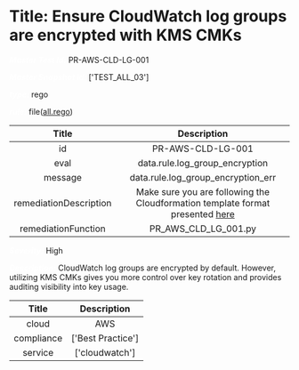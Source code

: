 



# Title: Ensure CloudWatch log groups are encrypted with KMS CMKs


***<font color="white">Master Test Id:</font>*** PR-AWS-CLD-LG-001

***<font color="white">Master Snapshot Id:</font>*** ['TEST_ALL_03']

***<font color="white">type:</font>*** rego

***<font color="white">rule:</font>*** file([all.rego])  
  
  
  
  

|Title|Description|
| :---: | :---: |
|id|PR-AWS-CLD-LG-001|
|eval|data.rule.log_group_encryption|
|message|data.rule.log_group_encryption_err|
|remediationDescription|Make sure you are following the Cloudformation template format presented <a href='https://docs.aws.amazon.com/AWSCloudFormation/latest/UserGuide/aws-resource-logs-loggroup.html' target='_blank'>here</a>|
|remediationFunction|PR_AWS_CLD_LG_001.py|


***<font color="white">Severity:</font>*** High

***<font color="white">Description:</font>*** CloudWatch log groups are encrypted by default. However, utilizing KMS CMKs gives you more control over key rotation and provides auditing visibility into key usage.  
  
  

|Title|Description|
| :---: | :---: |
|cloud|AWS|
|compliance|['Best Practice']|
|service|['cloudwatch']|



[all.rego]: https://github.com/prancer-io/prancer-compliance-test/tree/master/aws/cloud/all.rego

